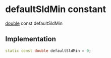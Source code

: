 


# defaultSldMin constant






[double](https://api.flutter.dev/flutter/dart-core/double-class.html) const defaultSldMin
  







## Implementation

```dart
static const double defaultSldMin = 0;


```







